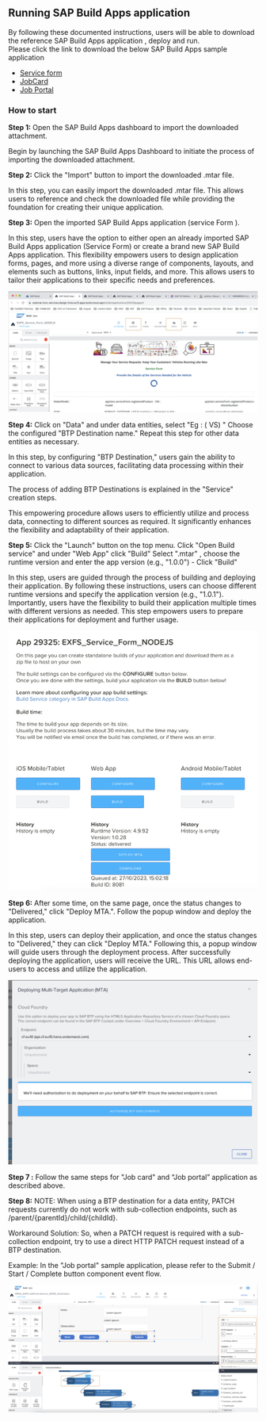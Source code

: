 ## Running SAP Build Apps application
By following these documented instructions, users will be able to download the reference SAP Build Apps application , deploy and run. \
Please click the link to download the below SAP Build Apps sample application   
 
-  [Service form](../BuildApps/PROD_Service_Form_NODEJS.mtar)  
-  [JobCard](../BuildApps/PROD_EXFS-DISPLAY-JOBCARD_NODEJS.mtar)  
-  [Job Portal](../BuildApps/PROD_EXFS-JobPortal-Service_NODE_Destination.mtar)   

### How to start
**Step 1:** Open the SAP Build Apps dashboard to import the downloaded  attachment.

Begin by launching the SAP Build Apps Dashboard to initiate the process of importing the downloaded attachment. 
 
**Step 2:** Click the "Import" button to import the downloaded .mtar file. 
 
In this step, you can easily import the downloaded .mtar file. This allows users to reference and check the downloaded file while providing the foundation for creating their unique application. 
 

**Step 3:** Open the imported SAP Build Apps application (service Form ). 
 
In this step, users have the option to either open an already imported SAP Build Apps application (Service Form) or create a brand new SAP Build Apps application. This flexibility empowers users to design application forms, pages, and more using a diverse range of components, layouts, and elements such as buttons, links, input fields, and more. This allows users to tailor their applications to their specific needs and preferences. 

![Case ExtensionField ](../Images/SBA1.png "Case fields")

**Step 4:** Click on "Data" and under data entities, select "Eg : ( VS) " Choose the configured "BTP Destination name." Repeat this step for other data entities as necessary. 
 
In this step, by configuring "BTP Destination," users gain the ability to connect to various data sources, facilitating data processing within their application.  
 
The process of adding BTP Destinations is explained in the "Service" creation steps.  
 
This empowering procedure allows users to efficiently utilize and process data, connecting to different sources as required. It significantly enhances the flexibility and adaptability of their application. 
 
 
**Step 5:** Click the "Launch" button on the top menu. Click "Open Build service" and under "Web App" click "Build" Select ".mtar" , choose the runtime version and enter the app version (e.g., "1.0.0") -  Click "Build" 
 
In this step, users are guided through the process of building and deploying their application. By following these instructions, users can choose different runtime versions and specify the application version (e.g., "1.0.1"). Importantly, users have the flexibility to build their application multiple times with different versions as needed. This step empowers users to prepare their applications for deployment and further usage. 

![Case ExtensionField ](../Images/SBA2.png "Case fields")


**Step 6:** After some time, on the same page, once the status changes to "Delivered," click "Deploy MTA.". Follow the popup window and deploy the application. 
 
In this step, users can deploy their application, and once the status changes to "Delivered," they can click "Deploy MTA." Following this, a popup window will guide users through the deployment process. After successfully deploying the application, users will receive the URL. This URL allows end-users to access and utilize the application.

![Case ExtensionField](../Images/SBA3.png "Case fields")

**Step 7 :** Follow the same steps for "Job card" and “Job portal” application  as described above.

**Step 8:** NOTE: When using a BTP destination for a data entity, PATCH requests currently do not work with sub-collection endpoints, such as /parent/{parentId}/child/{childId}. 
 
Workaround Solution: So, when a PATCH request is required with a sub-collection endpoint, try to use a direct HTTP PATCH request instead of a BTP destination. 
 
Example: In the "Job portal" sample application, please refer to the Submit / Start / Complete button component event flow. 

![Case ExtensionField ](../Images/SBA4.png "Case fields")
 

